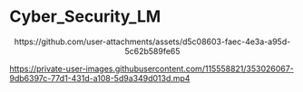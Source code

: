 # Cyber_Security_LM

<div align='center'>
https://github.com/user-attachments/assets/d5c08603-faec-4e3a-a95d-5c62b589fe65
</div>

https://private-user-images.githubusercontent.com/115558821/353026067-9db6397c-77d1-431d-a108-5d9a349d013d.mp4
